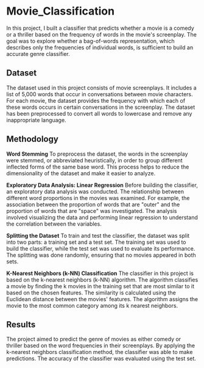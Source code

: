 # Movie_Classification

In this project, I built a classifier that predicts whether a movie is a comedy or a thriller based on the frequency of words in the movie's screenplay. The goal was to explore whether a bag-of-words representation, which describes only the frequencies of individual words, is sufficient to build an accurate genre classifier.

## Dataset
The dataset used in this project consists of movie screenplays. It includes a list of 5,000 words that occur in conversations between movie characters. For each movie, the dataset provides the frequency with which each of these words occurs in certain conversations in the screenplay. The dataset has been preprocessed to convert all words to lowercase and remove any inappropriate language.

## Methodology
**Word Stemming**
To preprocess the dataset, the words in the screenplay were stemmed, or abbreviated heuristically, in order to group different inflected forms of the same base word. This process helps to reduce the dimensionality of the dataset and make it easier to analyze.

**Exploratory Data Analysis: Linear Regression**
Before building the classifier, an exploratory data analysis was conducted. The relationship between different word proportions in the movies was examined. For example, the association between the proportion of words that are "outer" and the proportion of words that are "space" was investigated. The analysis involved visualizing the data and performing linear regression to understand the correlation between the variables.

**Splitting the Dataset**
To train and test the classifier, the dataset was split into two parts: a training set and a test set. The training set was used to build the classifier, while the test set was used to evaluate its performance. The splitting was done randomly, ensuring that no movies appeared in both sets.

**K-Nearest Neighbors (k-NN) Classification**
The classifier in this project is based on the k-nearest neighbors (k-NN) algorithm. The algorithm classifies a movie by finding the k movies in the training set that are most similar to it based on the chosen features. The similarity is calculated using the Euclidean distance between the movies' features. The algorithm assigns the movie to the most common category among its k nearest neighbors.

## Results
The project aimed to predict the genre of movies as either comedy or thriller based on the word frequencies in their screenplays. By applying the k-nearest neighbors classification method, the classifier was able to make predictions. The accuracy of the classifier was evaluated using the test set.

